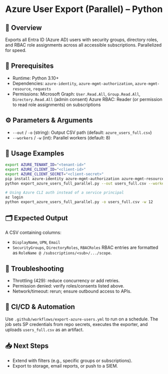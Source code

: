 # Azure User Export (Parallel) – Python

## 📌 Overview
Exports all Entra ID (Azure AD) users with security groups, directory roles, and RBAC role assignments across all accessible subscriptions. Parallelized for speed.

## 🔧 Prerequisites
- Runtime: Python 3.10+
- Dependencies: `azure-identity`, `azure-mgmt-authorization`, `azure-mgmt-resource`, `requests`
- Permissions: Microsoft Graph: `User.Read.All`, `Group.Read.All`, `Directory.Read.All` (admin consent)
Azure RBAC: Reader (or permission to read role assignments) on subscriptions

## ⚙️ Parameters & Arguments
- `--out` / `-o` (string): Output CSV path (default: `azure_users_full.csv`)
- `--workers` / `-w` (int): Parallel workers (default: 8)

## 🚀 Usage Examples
```bash
export AZURE_TENANT_ID="<tenant-id>"
export AZURE_CLIENT_ID="<client-id>"
export AZURE_CLIENT_SECRET="<client-secret>"
pip install azure-identity azure-mgmt-authorization azure-mgmt-resource requests
python export_azure_users_full_parallel.py --out users_full.csv --workers 8
```
```bash
# Using Azure CLI auth instead of a service principal
az login
python export_azure_users_full_parallel.py -o users_full.csv -w 12
```

## 🗂️ Expected Output
A CSV containing columns:
- `DisplayName`, `UPN`, `Email`
- `SecurityGroups`, `DirectoryRoles`, `RBACRoles`
RBAC entries are formatted as `RoleName @ /subscriptions/<sub>/.../scope`.

## 🧰 Troubleshooting
- Throttling (429): reduce concurrency or add retries.
- Permission denied: verify roles/consents listed above.
- Network/timeout: rerun; ensure outbound access to APIs.

## 🔁 CI/CD & Automation
Use `.github/workflows/export-azure-users.yml` to run on a schedule. The job sets SP credentials from repo secrets, executes the exporter, and uploads `users_full.csv` as an artifact.

## 📥 Next Steps
- Extend with filters (e.g., specific groups or subscriptions).
- Export to storage, email reports, or push to a SIEM.
